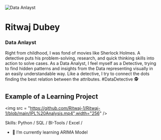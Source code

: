 ![Data Anlayst](https://encrypted-tbn0.gstatic.com/images?q=tbn:ANd9GcQaVW8IM_GE-j5cqeQTW9WOqlQDUGHeMfcmFg&usqp=CAU)
#  Ritwaj Dubey
### Data Anlayst

Right from childhood, I was fond of movies like Sherlock Holmes. A detective puts his problem-solving, research, and quick thinking skills into action to solve cases. As a Data Analyst, I feel myself as a Detective, trying to find hidden patterns and insights from the Data representing visually in an easily understandable way. Like a detective, I try to connect the dots finding the best relation between the attributes. #DataDetective 🕵️

## Example of a Learning Project
<img src = "https://github.com/Ritwaj-1/Ritwaj-1/blob/main/IPL%20Analysis.mp4",width="256" />

Skills: Python / SQL / BI-Tools / Excel / 

- 🌱 I’m currently learning ARIMA Model
